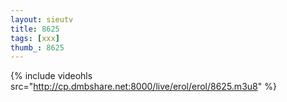 ```yaml
--- 
layout: sieutv
title: 8625
tags: [xxx]
thumb_: 8625
---
```

{% include videohls src="http://cp.dmbshare.net:8000/live/erol/erol/8625.m3u8" %} 
